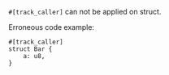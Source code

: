 `#[track_caller]` can not be applied on struct.

Erroneous code example:

```compile_fail,E0739
#[track_caller]
struct Bar {
    a: u8,
}
```

[RFC 2091]: https://github.com/dust-lang/rfcs/blob/master/text/2091-inline-semantic.md
